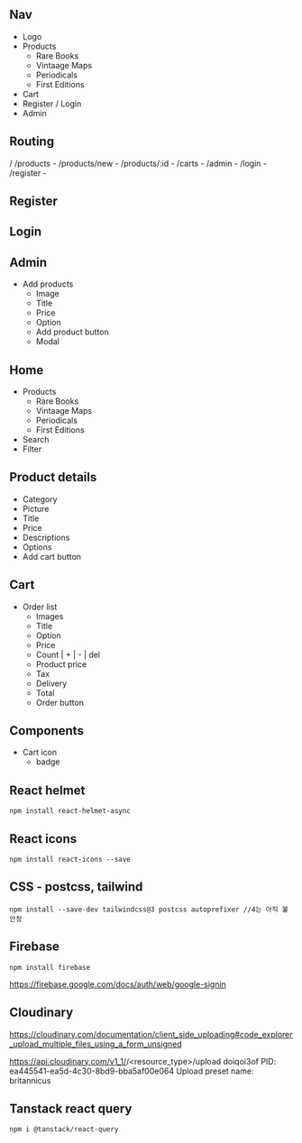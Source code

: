 ## Nav

- Logo
- Products
  - Rare Books
  - Vintaage Maps
  - Periodicals
  - First Editions
- Cart
- Register / Login
- Admin

## Routing

<App>
/
/products - <AllProducts>
/products/new - <NewProduct>
/products/:id - <ProductDetail>
/carts - <MyCart>
/admin - <Admin>
/login - <Login>
/register - <Register>

## Register

## Login

## Admin

- Add products
  - Image
  - Title
  - Price
  - Option
  - Add product button
  - Modal

## Home

- Products
  - Rare Books
  - Vintaage Maps
  - Periodicals
  - First Editions
- Search
- Filter

## Product details

- Category
- Picture
- Title
- Price
- Descriptions
- Options
- Add cart button

## Cart

- Order list
  - Images
  - Title
  - Option
  - Price
  - Count | + | - | del
  - Product price
  - Tax
  - Delivery
  - Total
  - Order button

## Components

- Cart icon
  - badge

## React helmet

```
npm install react-helmet-async
```

## React icons

```
npm install react-icons --save
```

## CSS - postcss, tailwind

```
npm install --save-dev tailwindcss@3 postcss autoprefixer //4는 아직 불안정
```

## Firebase

```
npm install firebase
```

https://firebase.google.com/docs/auth/web/google-signin

## Cloudinary

https://cloudinary.com/documentation/client_side_uploading#code_explorer_upload_multiple_files_using_a_form_unsigned

https://api.cloudinary.com/v1_1/<cloud name>/<resource_type>/upload
doiqoi3of
PID: ea445541-ea5d-4c30-8bd9-bba5af00e064
Upload preset name: britannicus

## Tanstack react query

```
npm i @tanstack/react-query
```
